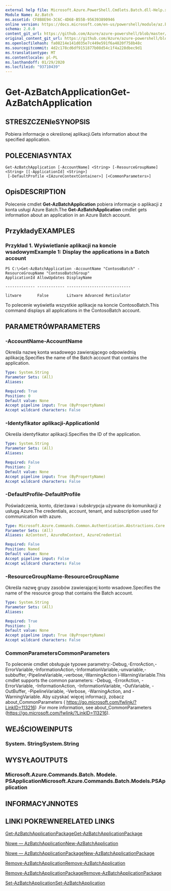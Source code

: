 ```yaml
---
external help file: Microsoft.Azure.PowerShell.Cmdlets.Batch.dll-Help.xml
Module Name: Az.Batch
ms.assetid: CF8B8E94-3C6C-4D68-B55B-956393890946
online version: https://docs.microsoft.com/en-us/powershell/module/az.batch/get-azbatchapplication
schema: 2.0.0
content_git_url: https://github.com/Azure/azure-powershell/blob/master/src/Batch/Batch/help/Get-AzBatchApplication.md
original_content_git_url: https://github.com/Azure/azure-powershell/blob/master/src/Batch/Batch/help/Get-AzBatchApplication.md
ms.openlocfilehash: fa08214e141d035e7c449e591f6a4820f758b48c
ms.sourcegitcommit: 4d2c178cd6df9151877b08d54c1f4a228dbec9d1
ms.translationtype: MT
ms.contentlocale: pl-PL
ms.lasthandoff: 01/29/2020
ms.locfileid: "93710439"
---
```

# <span data-ttu-id="6f24a-101">Get-AzBatchApplication</span><span class="sxs-lookup"><span data-stu-id="6f24a-101">Get-AzBatchApplication</span></span>

## <span data-ttu-id="6f24a-102">STRESZCZENIe</span><span class="sxs-lookup"><span data-stu-id="6f24a-102">SYNOPSIS</span></span>
<span data-ttu-id="6f24a-103">Pobiera informacje o określonej aplikacji.</span><span class="sxs-lookup"><span data-stu-id="6f24a-103">Gets information about the specified application.</span></span>

## <span data-ttu-id="6f24a-104">POLECENIA</span><span class="sxs-lookup"><span data-stu-id="6f24a-104">SYNTAX</span></span>

```
Get-AzBatchApplication [-AccountName] <String> [-ResourceGroupName] <String> [[-ApplicationId] <String>]
 [-DefaultProfile <IAzureContextContainer>] [<CommonParameters>]
```

## <span data-ttu-id="6f24a-105">Opis</span><span class="sxs-lookup"><span data-stu-id="6f24a-105">DESCRIPTION</span></span>
<span data-ttu-id="6f24a-106">Polecenie cmdlet **Get-AzBatchApplication** pobiera informacje o aplikacji z konta usługi Azure Batch.</span><span class="sxs-lookup"><span data-stu-id="6f24a-106">The **Get-AzBatchApplication** cmdlet gets information about an application in an Azure Batch account.</span></span>

## <span data-ttu-id="6f24a-107">Przykłady</span><span class="sxs-lookup"><span data-stu-id="6f24a-107">EXAMPLES</span></span>

### <span data-ttu-id="6f24a-108">Przykład 1. Wyświetlanie aplikacji na koncie wsadowym</span><span class="sxs-lookup"><span data-stu-id="6f24a-108">Example 1: Display the applications in a Batch account</span></span>
```
PS C:\>Get-AzBatchApplication -AccountName "ContosoBatch" -ResourceGroupName "ContosoBatchGroup"
ApplicationId AllowUpdates DisplayName

------------- ------------ ----------------------------

litware       False        Litware Advanced Reticulator
```

<span data-ttu-id="6f24a-109">To polecenie wyświetla wszystkie aplikacje na koncie ContosoBatch.</span><span class="sxs-lookup"><span data-stu-id="6f24a-109">This command displays all applications in the ContosoBatch account.</span></span>

## <span data-ttu-id="6f24a-110">PARAMETRÓW</span><span class="sxs-lookup"><span data-stu-id="6f24a-110">PARAMETERS</span></span>

### <span data-ttu-id="6f24a-111">-AccountName</span><span class="sxs-lookup"><span data-stu-id="6f24a-111">-AccountName</span></span>
<span data-ttu-id="6f24a-112">Określa nazwę konta wsadowego zawierającego odpowiednią aplikację.</span><span class="sxs-lookup"><span data-stu-id="6f24a-112">Specifies the name of the Batch account that contains the application.</span></span>

```yaml
Type: System.String
Parameter Sets: (All)
Aliases:

Required: True
Position: 0
Default value: None
Accept pipeline input: True (ByPropertyName)
Accept wildcard characters: False
```

### <span data-ttu-id="6f24a-113">-Identyfikator aplikacji</span><span class="sxs-lookup"><span data-stu-id="6f24a-113">-ApplicationId</span></span>
<span data-ttu-id="6f24a-114">Określa identyfikator aplikacji.</span><span class="sxs-lookup"><span data-stu-id="6f24a-114">Specifies the ID of the application.</span></span>

```yaml
Type: System.String
Parameter Sets: (All)
Aliases:

Required: False
Position: 2
Default value: None
Accept pipeline input: True (ByPropertyName)
Accept wildcard characters: False
```

### <span data-ttu-id="6f24a-115">-DefaultProfile</span><span class="sxs-lookup"><span data-stu-id="6f24a-115">-DefaultProfile</span></span>
<span data-ttu-id="6f24a-116">Poświadczenia, konto, dzierżawa i subskrypcja używane do komunikacji z usługą Azure.</span><span class="sxs-lookup"><span data-stu-id="6f24a-116">The credentials, account, tenant, and subscription used for communication with azure.</span></span>

```yaml
Type: Microsoft.Azure.Commands.Common.Authentication.Abstractions.Core.IAzureContextContainer
Parameter Sets: (All)
Aliases: AzContext, AzureRmContext, AzureCredential

Required: False
Position: Named
Default value: None
Accept pipeline input: False
Accept wildcard characters: False
```

### <span data-ttu-id="6f24a-117">-ResourceGroupName</span><span class="sxs-lookup"><span data-stu-id="6f24a-117">-ResourceGroupName</span></span>
<span data-ttu-id="6f24a-118">Określa nazwę grupy zasobów zawierającej konto wsadowe.</span><span class="sxs-lookup"><span data-stu-id="6f24a-118">Specifies the name of the resource group that contains the Batch account.</span></span>

```yaml
Type: System.String
Parameter Sets: (All)
Aliases:

Required: True
Position: 1
Default value: None
Accept pipeline input: True (ByPropertyName)
Accept wildcard characters: False
```

### <span data-ttu-id="6f24a-119">CommonParameters</span><span class="sxs-lookup"><span data-stu-id="6f24a-119">CommonParameters</span></span>
<span data-ttu-id="6f24a-120">To polecenie cmdlet obsługuje typowe parametry:-Debug,-ErrorAction,-ErrorVariable,-InformationAction,-InformationVariable,-unvariable,-subbuffer,-PipelineVariable,-verbose,-WarningAction i-WarningVariable.</span><span class="sxs-lookup"><span data-stu-id="6f24a-120">This cmdlet supports the common parameters: -Debug, -ErrorAction, -ErrorVariable, -InformationAction, -InformationVariable, -OutVariable, -OutBuffer, -PipelineVariable, -Verbose, -WarningAction, and -WarningVariable.</span></span> <span data-ttu-id="6f24a-121">Aby uzyskać więcej informacji, zobacz about_CommonParameters ( https://go.microsoft.com/fwlink/?LinkID=113216) .</span><span class="sxs-lookup"><span data-stu-id="6f24a-121">For more information, see about_CommonParameters (https://go.microsoft.com/fwlink/?LinkID=113216).</span></span>

## <span data-ttu-id="6f24a-122">WEJŚCIOWE</span><span class="sxs-lookup"><span data-stu-id="6f24a-122">INPUTS</span></span>

### <span data-ttu-id="6f24a-123">System. String</span><span class="sxs-lookup"><span data-stu-id="6f24a-123">System.String</span></span>

## <span data-ttu-id="6f24a-124">WYSYŁA</span><span class="sxs-lookup"><span data-stu-id="6f24a-124">OUTPUTS</span></span>

### <span data-ttu-id="6f24a-125">Microsoft.Azure.Commands.Batch. Modele. PSApplication</span><span class="sxs-lookup"><span data-stu-id="6f24a-125">Microsoft.Azure.Commands.Batch.Models.PSApplication</span></span>

## <span data-ttu-id="6f24a-126">INFORMACYJN</span><span class="sxs-lookup"><span data-stu-id="6f24a-126">NOTES</span></span>

## <span data-ttu-id="6f24a-127">LINKI POKREWNE</span><span class="sxs-lookup"><span data-stu-id="6f24a-127">RELATED LINKS</span></span>

[<span data-ttu-id="6f24a-128">Get-AzBatchApplicationPackage</span><span class="sxs-lookup"><span data-stu-id="6f24a-128">Get-AzBatchApplicationPackage</span></span>](./Get-AzBatchApplicationPackage.md)

[<span data-ttu-id="6f24a-129">Nowe — AzBatchApplication</span><span class="sxs-lookup"><span data-stu-id="6f24a-129">New-AzBatchApplication</span></span>](./New-AzBatchApplication.md)

[<span data-ttu-id="6f24a-130">Nowe — AzBatchApplicationPackage</span><span class="sxs-lookup"><span data-stu-id="6f24a-130">New-AzBatchApplicationPackage</span></span>](./New-AzBatchApplicationPackage.md)

[<span data-ttu-id="6f24a-131">Remove-AzBatchApplication</span><span class="sxs-lookup"><span data-stu-id="6f24a-131">Remove-AzBatchApplication</span></span>](./Remove-AzBatchApplication.md)

[<span data-ttu-id="6f24a-132">Remove-AzBatchApplicationPackage</span><span class="sxs-lookup"><span data-stu-id="6f24a-132">Remove-AzBatchApplicationPackage</span></span>](./Remove-AzBatchApplicationPackage.md)

[<span data-ttu-id="6f24a-133">Set-AzBatchApplication</span><span class="sxs-lookup"><span data-stu-id="6f24a-133">Set-AzBatchApplication</span></span>](./Set-AzBatchApplication.md)


